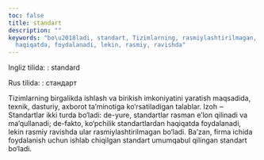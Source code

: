 ```yaml
---
toc: false
title: standart
description: ""
keywords: "bo\u2018ladi, standart, Tizimlarning, rasmiylashtirilmagan, standartlardan,
  haqiqatda, foydalanadi, lekin, rasmiy, ravishda"
---
```


Ingliz tilida:
:   standard

Rus tilida:
:   стандарт

Tizimlarning birgalikda ishlash va birikish imkoniyatini yaratish maqsadida, texnik, dasturiy, axborot ta’minotiga ko‘rsatiladigan talablar.
 Izoh ‒ Standartlar ikki turda bo‘ladi: de-yure, standartlar rasman e’lon qilinadi va ma’qullanadi; de-fakto, ko‘pchilik standartlardan haqiqatda foydalanadi, lekin rasmiy ravishda ular rasmiylashtirilmagan bo‘ladi. Ba’zan, firma ichida foydalanish uchun ishlab chiqilgan standart umumqabul qilingan standart bo‘ladi.
